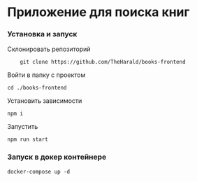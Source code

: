 # Приложение для поиска книг

### Установка и запуск
Склонировать репозиторий
```
    git clone https://github.com/TheHarald/books-frontend
```
Войти в папку с проектом
```
cd ./books-frontend
```
Установить зависимости
```
npm i
```
Запустить 
```
npm run start
```

### Запуск в докер контейнере
```
docker-compose up -d
```
